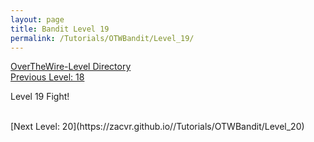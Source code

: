 ```yaml
---
layout: page
title: Bandit Level 19
permalink: /Tutorials/OTWBandit/Level_19/
---
```

[OverTheWire-Level Directory](https://zacvr.github.io/Tutorials/OTWBandit/)
<br/>
[Previous Level: 18](https://zacvr.github.io//Tutorials/OTWBandit/Level_18)
<br/>

Level 19 Fight!

<br/>
[Next Level: 20](https://zacvr.github.io//Tutorials/OTWBandit/Level_20)
